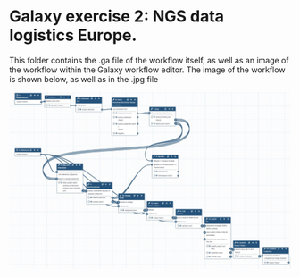 # Galaxy exercise 2: NGS data logistics Europe.
This folder contains the .ga file of the workflow itself, as well as an image of the workflow within the Galaxy workflow editor. The image of the workflow is shown below, as well as in the .jpg file


![Workflow_2](https://github.com/mgils4/Minor_Bioinformatics_NGS_Workflows_MvG/blob/main/WORKFLOWS/2.%20Optional%3A%20NGS%20data%20logistics%20Europe/Workflow%202.jpg)
